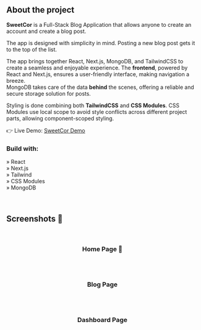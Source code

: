 
<div align='center'></div>

<h2>About the project</h2>

<p><b>SweetCor</b> is a Full-Stack Blog Application that allows anyone to create an account and create a blog post.

 The app is designed with simplicity in mind. Posting a new blog post gets it to the top of the list.

The app brings together React, Next.js, MongoDB, and TailwindCSS to create a seamless and enjoyable experience. 
The <b>frontend</b>, powered by React and Next.js, ensures a user-friendly interface, making navigation a breeze. <br/>
MongoDB takes care of the data <b>behind</b> the scenes, offering a reliable and secure storage solution for posts. <br/>

Styling is done combining both <b>TailwindCSS</b> and <b>CSS Modules</b>. CSS Modules use local scope to avoid style conflicts across different project parts, allowing component-scoped styling.
</p>

👉 Live Demo: <a href='https://sweetcor-ssg.vercel.app/'>SweetCor Demo</a>

<h3>Build with:</h3>

» React<br>
» Next.js <br>
» Tailwind <br>
» CSS Modules<br>
» MongoDB <br>

<br>

<h2>Screenshots 📸</h2>
<br>
<h3 align='center'>Home Page 🏡</h3>

<div align='center'>

</div>

<br><br>

<h3 align='center'>Blog Page</h3>

<div align='center'>

</div>

<br><br>

<h3 align='center'>Dashboard Page</h3>

<div align='center'>

</div>
